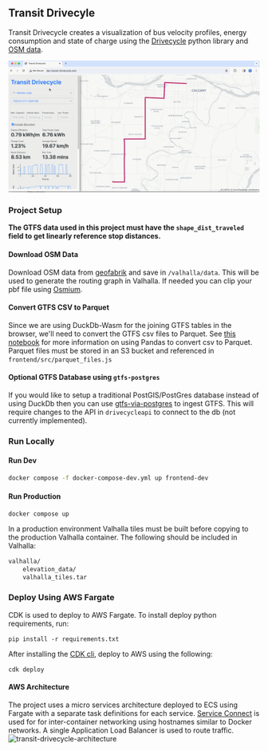 ## Transit Drivecyle

Transit Drivecycle creates a visualization of bus velocity profiles, energy consumption and state of charge using the [Drivecycle](https://github.com/smohiudd/drivecycle) python library and [OSM data](https://www.openstreetmap.org/#map=2/71.3/-96.8).

![alt text](./assets/transit-drivecycle.gif)

### Project Setup

**The GTFS data used in this project must have the `shape_dist_traveled` field to get linearly reference stop distances.**

#### Download OSM Data

Download OSM data from [geofabrik](https://download.geofabrik.de/) and save in `/valhalla/data`. This will be used to generate the routing graph in Valhalla. If needed you can clip your pbf file using [Osmium](https://osmcode.org/osmium-tool/).

#### Convert GTFS CSV to Parquet

Since we are using DuckDb-Wasm for the joining GTFS tables in the browser, we'll need to convert the GTFS csv files to Parquet. See [this notebook](./notebooks/geoparquet.ipynb) for more information on using Pandas to convert csv to Parquet. Parquet files must be stored in an S3 bucket and referenced in `frontend/src/parquet_files.js`

#### Optional GTFS Database using `gtfs-postgres`

If you would like to setup a traditional PostGIS/PostGres database instead of using DuckDb then you can use [gtfs-via-postgres](https://github.com/public-transport/gtfs-via-postgres) to ingest GTFS. This will require changes to the API in `drivecycleapi` to connect to the db (not currently implemented).

### Run Locally

#### Run Dev

```bash
docker compose -f docker-compose-dev.yml up frontend-dev
```

#### Run Production

```
docker compose up
```

In a production environment Valhalla tiles must be built before copying to the production Valhalla container. The following should be included in Valhalla:

```
valhalla/
    elevation_data/
    valhalla_tiles.tar
```

### Deploy Using AWS Fargate

CDK is used to deploy to AWS Fargate. To install deploy python requirements, run:

```
pip install -r requirements.txt
```

After installing the [CDK cli](https://docs.aws.amazon.com/cdk/v2/guide/cli.html), deploy to AWS using the following:

```
cdk deploy
```

#### AWS Architecture

The project uses a micro services architecture deployed to ECS using Fargate with a separate task definitions for each service. [Service Connect](https://docs.aws.amazon.com/AmazonECS/latest/developerguide/service-connect.html) is used for for inter-container networking using hostnames similar to Docker networks. A single Application Load Balancer is used to route traffic.
![transit-drivecycle-architecture](https://github.com/smohiudd/transit-drivecycle/assets/34844565/63e74772-8518-4705-8485-225b39f122b0)

